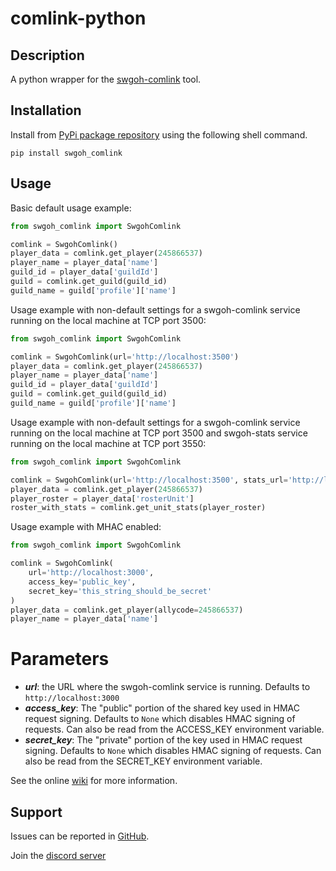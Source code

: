 # comlink-python

## Description

A python wrapper for the [swgoh-comlink](https://github.com/swgoh-utils/swgoh-comlink) tool.

## Installation
Install from [PyPi package repository](https://pypi.org/project/swgoh-comlink/) using the following shell command.

```buildoutcfg
pip install swgoh_comlink
```

## Usage

Basic default usage example:

```python
from swgoh_comlink import SwgohComlink

comlink = SwgohComlink()
player_data = comlink.get_player(245866537)
player_name = player_data['name']
guild_id = player_data['guildId']
guild = comlink.get_guild(guild_id)
guild_name = guild['profile']['name']
```

Usage example with non-default settings for a swgoh-comlink service running on the local machine at TCP port 3500:

```python
from swgoh_comlink import SwgohComlink

comlink = SwgohComlink(url='http://localhost:3500')
player_data = comlink.get_player(245866537)
player_name = player_data['name']
guild_id = player_data['guildId']
guild = comlink.get_guild(guild_id)
guild_name = guild['profile']['name']
```

Usage example with non-default settings for a swgoh-comlink service running on the local machine at TCP port 3500 and swgoh-stats service running on the local machine at TCP port 3550:

```python
from swgoh_comlink import SwgohComlink

comlink = SwgohComlink(url='http://localhost:3500', stats_url='http://localhost:3550')
player_data = comlink.get_player(245866537)
player_roster = player_data['rosterUnit']
roster_with_stats = comlink.get_unit_stats(player_roster)
```

Usage example with MHAC enabled:

```python
from swgoh_comlink import SwgohComlink

comlink = SwgohComlink(
    url='http://localhost:3000', 
    access_key='public_key', 
    secret_key='this_string_should_be_secret'
)
player_data = comlink.get_player(allycode=245866537)
player_name = player_data['name']
```

# Parameters

- **_url_**: the URL where the swgoh-comlink service is running. Defaults to `http://localhost:3000`
- **_access_key_**: The "public" portion of the shared key used in HMAC request signing. Defaults to `None` which disables HMAC signing of requests. Can also be read from the ACCESS_KEY environment variable.
- **_secret_key_**: The "private" portion of the key used in HMAC request signing. Defaults to `None` which disables HMAC signing of requests. Can also be read from the SECRET_KEY environment variable.

See the online [wiki](https://github.com/swgoh-utils/swgoh-comlink/wiki) for more information.

## Support

Issues can be reported in [GitHub](https://github.com/swgoh-utils/comlink-python/issues).

Join the [discord server](https://discord.gg/6PBfG5MzR3)
